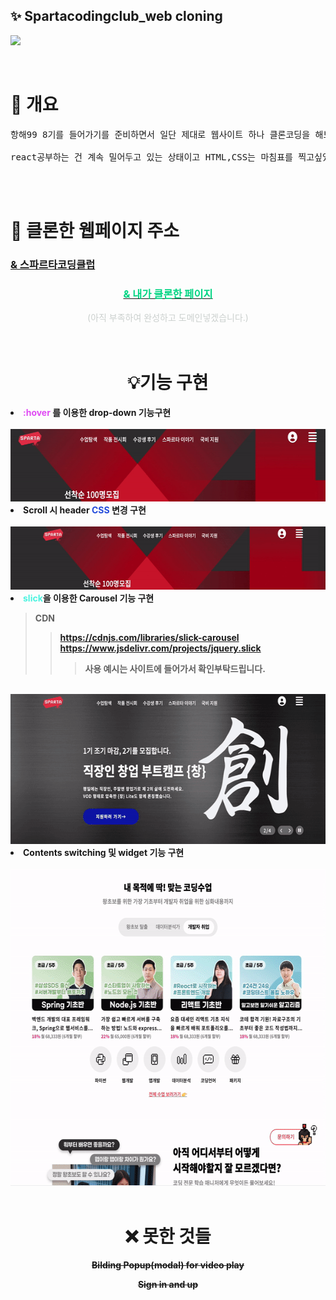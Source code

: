 ## ✨ Spartacodingclub_web cloning

![](https://velog.velcdn.com/images/tkclzl97/post/9419cea6-f1eb-4831-9b33-4dd473f89d58/image.png)

<br>


# 👀 개요

<pre>항해99 8기를 들어가기를 준비하면서 일단 제대로 웹사이트 하나 클론코딩을 해보고 싶었고, 자바스크립트랑 jQuery도 아직 부족하다고 생각하니 <br>
react공부하는 건 계속 밀어두고 있는 상태이고 HTML,CSS는 마침표를 찍고싶었고 그래서 내가 수강하고있는 스파르타코딩클럽 웹페이지를 클론해보고자 했습니다.</pre>

<br>
<br>

# 📄 클론한 웹페이지 주소 

###  [& 스파르타코딩클럽](https://spartacodingclub.kr/, "스파르타코딩클럽")

### <center>[<span style="color:#00d482">& 내가 클론한 페이지</span>](#none, "스파르타코딩클럽")</span></center>
<center><span style="color:#cbd0ce">(아직 부족하여 완성하고 도메인넣겠습니다.)</span></center>

<br>
<br>

# <center>💡기능 구현</center>


<li>
<span style="color:#df4af3"><b>:hover<b></span> 
를 이용한 drop-down 기능구현
</li>
<br>
<img src="/gif/1.gif" width="600" height="116" />

<li>Scroll 시 header <span style="color:#224adb"><b>CSS<b></span> 변경 구현</li>  
<br>
<img src="/gif/2.gif" width="600" height="101" />

<li><span style="color:#4af3df"><b>slick<b></span>을 이용한 Carousel 기능 구현</li>

> CDN 
>>https://cdnjs.com/libraries/slick-carousel
https://www.jsdelivr.com/projects/jquery.slick
>>>사용 예시는 사이트에 들어가서 확인부탁드립니다.

<br>
<img src="/gif/3.gif" width="600" height="240" />


<li>Contents switching
및 widget 기능 구현</li>
  
<br>
<img src="/gif/4.gif" width="600" height="507" />

<br>
<br>

# <center>❌ 못한 것들</center>

<center>

~~Bilding Popup(modal) for video play~~


~~Sign in and up~~

</center>







